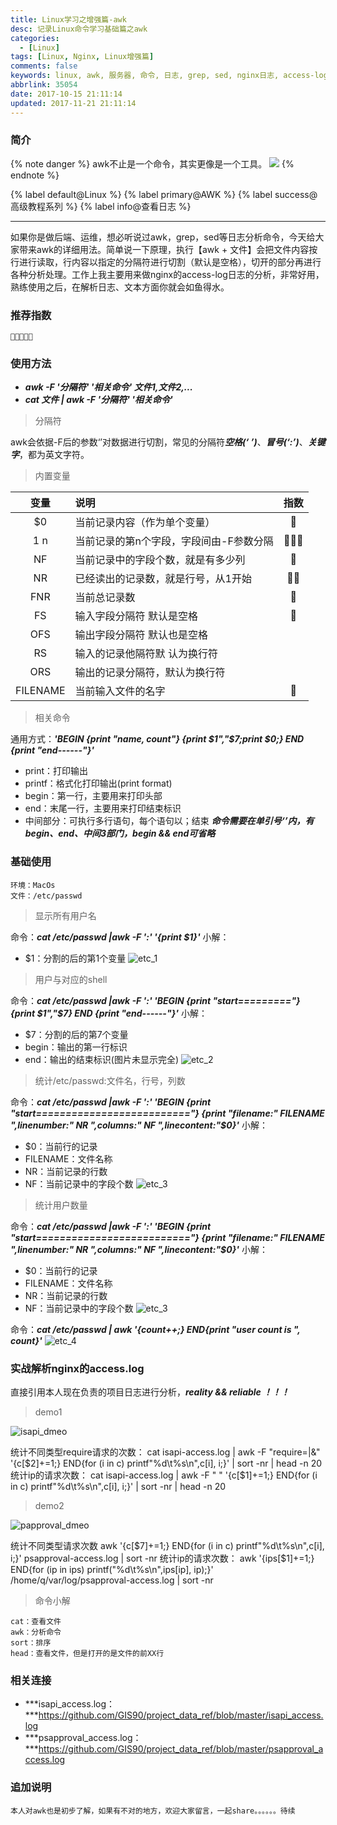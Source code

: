 ```yaml
---
title: Linux学习之增强篇-awk
desc: 记录Linux命令学习基础篇之awk
categories:
  - [Linux]
tags: [Linux, Nginx, Linux增强篇]
comments: false
keywords: linux, awk, 服务器, 命令, 日志, grep, sed, nginx日志, access-log, shell, bash
abbrlink: 35054
date: 2017-10-15 21:11:14
updated: 2017-11-21 21:11:14
---
```


### 简介

{% note danger %}
awk不止是一个命令，其实更像是一个工具。
![](/images/article_awk.jpeg)
{% endnote %}

{% label default@Linux %} {% label primary@AWK %} {% label success@高级教程系列 %} {% label info@查看日志 %}

<!--more-->
<hr />

如果你是做后端、运维，想必听说过awk，grep，sed等日志分析命令，今天给大家带来awk的详细用法。简单说一下原理，执行【awk + 文件】会把文件内容按行进行读取，行内容以指定的分隔符进行切割（默认是空格），切开的部分再进行各种分析处理。工作上我主要用来做nginx的access-log日志的分析，非常好用，熟练使用之后，在解析日志、文本方面你就会如鱼得水。

### 推荐指数
```
🌟🌟🌟🌟🌟
```

### 使用方法
* ***awk -F '分隔符' '相关命令' 文件1,文件2,...***
* ***cat 文件 | awk -F '分隔符' '相关命令'***

> 分隔符

awk会依据-F后的参数‘’对数据进行切割，常见的分隔符***空格(‘ ’)***、***冒号(‘:’)***、***关键字***，都为英文字符。

> 内置变量

|   变量   | 说明                                    | 指数 |
|:--------:|:--------------------------------------- | :----: |
|    $0    | 当前记录内容（作为单个变量）              |   🌟   |
|  $1~$n   | 当前记录的第n个字段，字段间由-F参数分隔 |   🌟🌟🌟   |
|    NF    | 当前记录中的字段个数，就是有多少列      |   🌟   |
|    NR    | 已经读出的记录数，就是行号，从1开始     |   🌟🌟   |
|   FNR    | 当前总记录数                        |   🌟   |
|    FS    | 输入字段分隔符 默认是空格             |   🌟    |
|   OFS    | 输出字段分隔符 默认也是空格           |      |
|    RS    | 输入的记录他隔符默 认为换行符         |      |
|   ORS    | 输出的记录分隔符，默认为换行符         |      |
| FILENAME | 当前输入文件的名字                   |   🌟   |

> 相关命令

通用方式：***'BEGIN {print "name, count"}  {print $1","$7;print $0;} END {print "end------"}'***
- print：打印输出
- printf：格式化打印输出(print format)
- begin：第一行，主要用来打印头部
- end：末尾一行，主要用来打印结束标识
- 中间部分：可执行多行语句，每个语句以；结束
***命令需要在单引号‘’内，有begin、end、中间3部门，begin && end可省略***

### 基础使用
    环境：MacOs
    文件：/etc/passwd

> 显示所有用户名

命令：***cat /etc/passwd |awk  -F ':'  '{print $1}'***
小解：
- $1：分割的后的第1个变量
![etc_1](etc_1.png)

> 用户与对应的shell

命令：***cat /etc/passwd |awk  -F ':'  'BEGIN {print "start========="}  {print $1","$7} END {print "end------"}'***
小解：
- $7：分割的后的第7个变量
- begin：输出的第一行标识
- end：输出的结束标识(图片未显示完全)
![etc_2](etc_2.png)

> 统计/etc/passwd:文件名，行号，列数

命令：***cat /etc/passwd |awk  -F ':'  'BEGIN {print "start=========================="} {print "filename:" FILENAME ",linenumber:" NR ",columns:" NF ",linecontent:"$0}'***
小解：
- $0：当前行的记录
- FILENAME：文件名称
- NR：当前记录的行数
- NF：当前记录中的字段个数
![etc_3](etc_3.png)

> 统计用户数量

命令：***cat /etc/passwd |awk  -F ':'  'BEGIN {print "start=========================="} {print "filename:" FILENAME ",linenumber:" NR ",columns:" NF ",linecontent:"$0}'***
小解：
- $0：当前行的记录
- FILENAME：文件名称
- NR：当前记录的行数
- NF：当前记录中的字段个数
![etc_3](etc_3.png)

命令：***cat /etc/passwd | awk '{count++;} END{print "user count is ", count}'***
![etc_4](etc_4.png)



### 实战解析nginx的access.log
直接引用本人现在负责的项目日志进行分析，***reality && reliable ！！！***
> demo1

![isapi_dmeo](isapi_dmeo.png)

统计不同类型require请求的次数：
cat isapi-access.log | awk -F "require=|&" '{c[$2]+=1;} END{for (i in c) printf"%d\t%s\n",c[i], i;}' | sort -nr | head -n 20
统计ip的请求次数：
cat isapi-access.log | awk -F " " '{c[$1]+=1;} END{for (i in c) printf"%d\t%s\n",c[i], i;}' | sort -nr | head -n 20

> demo2

![papproval_dmeo](papproval_dmeo.png)

统计不同类型请求次数
awk '{c[$7]+=1;} END{for (i in c) printf"%d\t%s\n",c[i], i;}' psapproval-access.log | sort -nr
统计ip的请求次数：
awk '{ips[$1]+=1;} END{for (ip in ips) printf("%d\t%s\n",ips[ip], ip);}' /home/q/var/log/psapproval-access.log | sort -nr

> 命令小解

    cat：查看文件
    awk：分析命令
    sort：排序
    head：查看文件，但是打开的是文件的前XX行

### 相关连接
- ***isapi_access.log：***https://github.com/GIS90/project_data_ref/blob/master/isapi_access.log
- ***psapproval_access.log：***https://github.com/GIS90/project_data_ref/blob/master/psapproval_access.log

### 追加说明
    本人对awk也是初步了解，如果有不对的地方，欢迎大家留言，一起share。。。。。。待续
